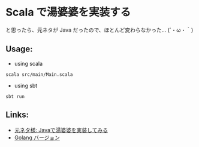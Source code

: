 # Scala で湯婆婆を実装する
と思ったら、元ネタが Java だったので、ほとんど変わらなかった... (´・ω・｀)

## Usage:

* using scala

```
scala src/main/Main.scala
```

* using sbt

```
sbt run
```

## Links:
* [元ネタ様: Javaで湯婆婆を実装してみる](https://qiita.com/Nemesis/items/c7192a7c510788d2cba2)
* [Golang バージョン](https://github.com/sudachi0114/yubaba_go)